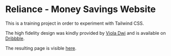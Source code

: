 # Reliance - Money Savings Website

This is a training project in order to experiment with Tailwind CSS.

The high fidelity design was kindly provided by [Viola Dwi](https://dribbble.com/violadwip_) and is available on [Dribbble](https://dribbble.com/shots/19734178--Reliance-Money-Savings-Website).

The resulting page is visible [here](https://lukeska.github.io/reliance/).

